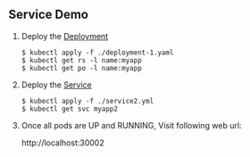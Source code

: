 ## Service Demo
1. Deploy the [Deployment](./deployment-1.yaml)

    ```shell
    $ kubectl apply -f ./deployment-1.yaml 
    $ kubectl get rs -l name:myapp
    $ kubectl get po -l name:myapp
    ```

2.  Deploy the [Service](./service2.yml)

    ```shell
    $ kubectl apply -f ./service2.yml
    $ kubectl get svc myapp2
    ```

3.  Once all pods are UP and RUNNING, Visit following web url:

    http://localhost:30002